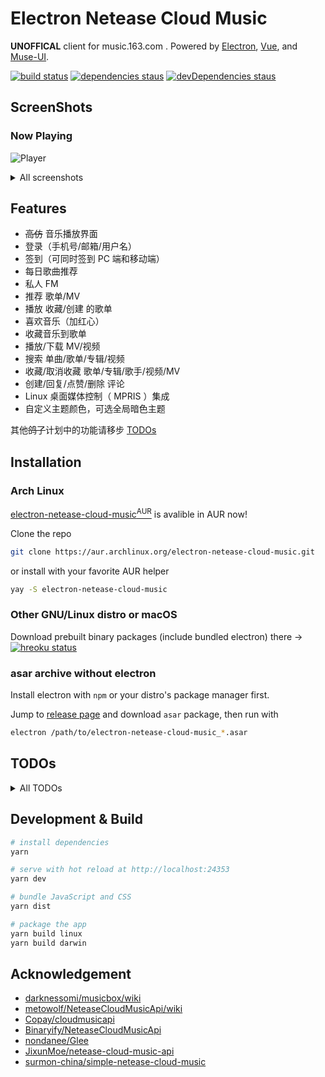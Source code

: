# Electron Netease Cloud Music

**UNOFFICAL** client for music.163.com . Powered by [Electron](https://electronjs.org), [Vue](https://vuejs.org), and [Muse-UI](https://muse-ui.org).

[![build status](https://api.travis-ci.org/Rocket1184/electron-netease-cloud-music.svg?branch=master)](https://travis-ci.org/Rocket1184/electron-netease-cloud-music/builds)
[![dependencies staus](https://david-dm.org/rocket1184/electron-netease-cloud-music/status.svg)](https://david-dm.org/rocket1184/electron-netease-cloud-music)
[![devDependencies staus](https://david-dm.org/rocket1184/electron-netease-cloud-music/dev-status.svg)](https://david-dm.org/rocket1184/electron-netease-cloud-music?type=dev)

## ScreenShots

### Now Playing

![Player](https://user-images.githubusercontent.com/13914967/43312528-32f7d44c-91c0-11e8-8098-124b86d2d260.png)

<details>

<summary>All screenshots</summary>

### 收藏歌曲到歌单

![Add to Playlist](https://user-images.githubusercontent.com/13914967/43312533-34e6c5e2-91c0-11e8-8d7d-1dac526bdb63.png)

### 我的歌单

![Playlists](https://user-images.githubusercontent.com/13914967/43312550-3d2664e2-91c0-11e8-81db-dc709f7c89f4.png)

### 侧栏

![Sidebar](https://user-images.githubusercontent.com/13914967/43451815-66b99c9a-94e8-11e8-9b9e-1054c7cee893.png)

### 首页（目前仅有每日歌曲推荐）

![Index](https://user-images.githubusercontent.com/13914967/43312538-37863dbe-91c0-11e8-98a5-ad1ffbb82a62.png)

### 搜索

![Search Music](https://user-images.githubusercontent.com/13914967/43312543-3893de3c-91c0-11e8-9eaf-99c7f55d2c48.png)

### 应用设置

![Settings](https://user-images.githubusercontent.com/13914967/43312886-2b208cae-91c1-11e8-8645-f9eee37bb4e1.png)

### 自定义色调

![Color Picker](https://user-images.githubusercontent.com/13914967/43312879-250465c0-91c1-11e8-91af-3e7a601381c4.png)

### 暗色主题

![Player_Dark](https://user-images.githubusercontent.com/13914967/43312592-5ea44ec2-91c0-11e8-83bd-0d1c55fee9e3.png)

![Collect_Dark](https://user-images.githubusercontent.com/13914967/43312598-62f658ee-91c0-11e8-89c1-c863a39d6e84.png)

![Playerlists_Dark](https://user-images.githubusercontent.com/13914967/43312602-64305a48-91c0-11e8-8f88-1e12a367d191.png)

</details>

## Features

- ~~高仿~~ 音乐播放界面
- 登录（手机号/邮箱/用户名）
- 签到（可同时签到 PC 端和移动端）
- 每日歌曲推荐
- 私人 FM
- 推荐 歌单/MV
- 播放 收藏/创建 的歌单
- 喜欢音乐（加红心）
- 收藏音乐到歌单
- 播放/下载 MV/视频
- 搜索 单曲/歌单/专辑/视频
- 收藏/取消收藏 歌单/专辑/歌手/视频/MV
- 创建/回复/点赞/删除 评论
- Linux 桌面媒体控制（ MPRIS ）集成
- 自定义主题颜色，可选全局暗色主题

其他~~鸽了~~计划中的功能请移步 [TODOs](#todos)

## Installation

### Arch Linux

[electron-netease-cloud-music<sup>AUR</sup>](https://aur.archlinux.org/packages/electron-netease-cloud-music/) is avalible in AUR now!

Clone the repo

```sh
git clone https://aur.archlinux.org/electron-netease-cloud-music.git
```

or install with your favorite AUR helper

```sh
yay -S electron-netease-cloud-music
```

### Other GNU/Linux distro or macOS

Download prebuilt binary packages (include bundled electron) there -> [![hreoku status](https://heroku-badge.herokuapp.com/?app=ncm-releases&style=flat&svg=1)](https://ncm-releases.herokuapp.com/)

### asar archive without electron

Install electron with `npm` or your distro's package manager first.

Jump to [release page](https://ncm-releases.herokuapp.com/) and download `asar` package, then run with

```sh
electron /path/to/electron-netease-cloud-music_*.asar
```

## TODOs

<details>
<summary>All TODOs</summary>

- [ ] 各种搜索
  - [x] 单曲
    - [x] 显示结果
    - [x] 插入播放列表
    - [x] 双击立即播放
  - [x] 歌手
    - [x] 显示结果
    - [x] 歌手页面
  - [x] 专辑
    - [x] 显示结果
    - [x] 专辑详情页面
  - [x] 歌单
    - [x] 显示结果
    - [x] 歌单内容页面
  - [x] MV
    - [x] 显示结果
    - [x] MV 页面
    - [x] 播放
    - [x] 下载（真的有人会下载网易云的带水印 MV 吗）
  - [ ] 用户
    - [ ] 显示结果
    - [ ] 用户信息页面
- [x] 每日歌曲推荐
  - [x] 播放
  - [x] 不感兴趣
- [ ] 歌单编辑
  - [ ] 修改简介
  - [ ] 删除歌曲
  - [ ] 歌曲排序 （这个网页端似乎做不到）
- [x] 各种评论的读写
  - [x] 单曲
  - [x] 歌单
  - [x] 专辑
  - [x] 视频/MV
- [x] 各种已收藏的资源的读写
  - [x] 歌单
  - [x] 歌手
  - [x] 专辑
  - [x] 视频/MV
- [ ] 私信读写 （真的有人用一个音乐 App 来聊天吗）
- [ ] 通知消息 （私信，评论， @ 等）
- [x] 私人 FM （这个功能我几乎不用，就先鸽着吧）
- [x] 推荐歌单 （好像有点用处，但似乎也没怎么用过）
- [ ] 各种榜单 （反正我不用，鸽了鸽了）
- [x] 推荐 MV （~~真的有人用一个音乐 App 来看 MV 吗~~真香）
- [ ] 首页 Banner （哈？这是广告吧）
- [ ] 朋友动态 （嗯 ... 我觉得不太行）

</details>

## Development & Build

``` bash
# install dependencies
yarn

# serve with hot reload at http://localhost:24353
yarn dev

# bundle JavaScript and CSS
yarn dist

# package the app
yarn build linux
yarn build darwin
```

## Acknowledgement

- [darknessomi/musicbox/wiki](https://github.com/darknessomi/musicbox/wiki)
- [metowolf/NeteaseCloudMusicApi/wiki](https://github.com/metowolf/NeteaseCloudMusicApi/wiki)
- [Copay/cloudmusicapi](https://github.com/Copay/cloudmusicapi)
- [Binaryify/NeteaseCloudMusicApi](https://github.com/Binaryify/NeteaseCloudMusicApi)
- [nondanee/Glee](https://github.com/nondanee/Glee)
- [JixunMoe/netease-cloud-music-api](https://github.com/JixunMoe/netease-cloud-music-api)
- [surmon-china/simple-netease-cloud-music](https://github.com/surmon-china/simple-netease-cloud-music)
